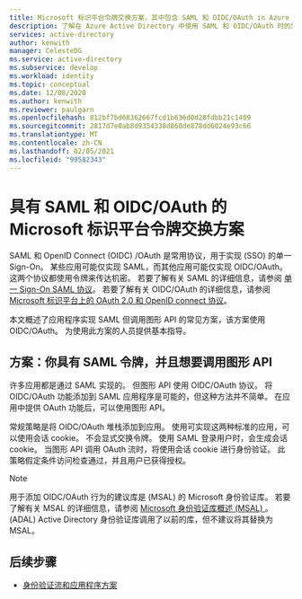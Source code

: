 ```yaml
---
title: Microsoft 标识平台令牌交换方案，其中包含 SAML 和 OIDC/OAuth in Azure Active Directory
description: 了解在 Azure Active Directory 中使用 SAML 和 OIDC/OAuth 时的常见令牌交换方案。
services: active-directory
author: kenwith
manager: CelesteDG
ms.service: active-directory
ms.subservice: develop
ms.workload: identity
ms.topic: conceptual
ms.date: 12/08/2020
ms.author: kenwith
ms.reviewer: paulgarn
ms.openlocfilehash: 812bf7bd68362667fcd1b636d0d28fdbb21c1409
ms.sourcegitcommit: 2817d7e0ab8d9354338d860de878dd6024e93c66
ms.translationtype: MT
ms.contentlocale: zh-CN
ms.lasthandoff: 02/05/2021
ms.locfileid: "99582343"
---
```

# <a name="microsoft-identity-platform-token-exchange-scenarios-with-saml-and-oidcoauth"></a>具有 SAML 和 OIDC/OAuth 的 Microsoft 标识平台令牌交换方案

SAML 和 OpenID Connect (OIDC) /OAuth 是常用协议，用于实现 (SSO) 的单一 Sign-On。 某些应用可能仅实现 SAML，而其他应用可能仅实现 OIDC/OAuth。 这两个协议都使用令牌来传达机密。 若要了解有关 SAML 的详细信息，请参阅 [单一 Sign-On SAML 协议](single-sign-on-saml-protocol.md)。 若要了解有关 OIDC/OAuth 的详细信息，请参阅 [Microsoft 标识平台上的 OAuth 2.0 和 OpenID connect 协议](active-directory-v2-protocols.md)。

本文概述了应用程序实现 SAML 但调用图形 API 的常见方案，该方案使用 OIDC/OAuth。 为使用此方案的人员提供基本指导。

## <a name="scenario-you-have-a-saml-token-and-want-to-call-the-graph-api"></a>方案：你具有 SAML 令牌，并且想要调用图形 API
许多应用都是通过 SAML 实现的。 但图形 API 使用 OIDC/OAuth 协议。 将 OIDC/OAuth 功能添加到 SAML 应用程序是可能的，但这种方法并不简单。 在应用中提供 OAuth 功能后，可以使用图形 API。

常规策略是将 OIDC/OAuth 堆栈添加到应用。 使用可实现这两种标准的应用，可以使用会话 cookie。 不会显式交换令牌。 使用 SAML 登录用户时，会生成会话 cookie。 当图形 API 调用 OAuth 流时，将使用会话 cookie 进行身份验证。 此策略假定条件访问检查通过，并且用户已获得授权。

> [!NOTE]
> 用于添加 OIDC/OAuth 行为的建议库是 (MSAL) 的 Microsoft 身份验证库。 若要了解有关 MSAL 的详细信息，请参阅 [Microsoft 身份验证库概述 (MSAL) ](msal-overview.md)。  (ADAL) Active Directory 身份验证库调用了以前的库，但不建议将其替换为 MSAL。

## <a name="next-steps"></a>后续步骤
- [身份验证流和应用程序方案](authentication-flows-app-scenarios.md)
